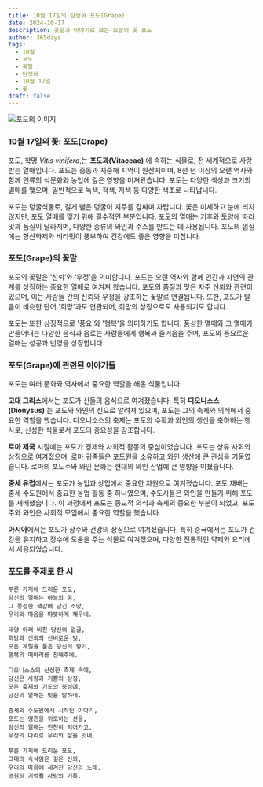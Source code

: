 ```yaml
---
title: 10월 17일의 탄생화 포도(Grape)
date: 2024-10-17
description: 꽃말과 이야기로 보는 오늘의 꽃 포도
author: 365days
tags:
  - 10월
  - 포도
  - 꽃말
  - 탄생화
  - 10월 17일
  - 꽃
draft: false
---
```


![포도의 이미지](https://cdn.pixabay.com/photo/2020/01/16/13/46/grapes-4770606_1280.jpg#center)


### 10월 17일의 꽃: 포도(Grape)

포도, 학명 *Vitis vinifera*,는 **포도과(Vitaceae)** 에 속하는 식물로, 전 세계적으로 사랑받는 열매입니다. 포도는 중동과 지중해 지역이 원산지이며, 8천 년 이상의 오랜 역사와 함께 인류의 식문화와 농업에 깊은 영향을 미쳐왔습니다. 포도는 다양한 색상과 크기의 열매를 맺으며, 일반적으로 녹색, 적색, 자색 등 다양한 색조로 나타납니다.

포도는 덩굴식물로, 길게 뻗은 덩굴이 지주를 감싸며 자랍니다. 꽃은 미세하고 눈에 띄지 않지만, 포도 열매를 맺기 위해 필수적인 부분입니다. 포도의 열매는 기후와 토양에 따라 맛과 품질이 달라지며, 다양한 종류의 와인과 주스를 만드는 데 사용됩니다. 포도의 껍질에는 항산화제와 비타민이 풍부하여 건강에도 좋은 영향을 미칩니다.

### 포도(Grape)의 꽃말

포도의 꽃말은 ‘신뢰’와 ‘우정’을 의미합니다. 포도는 오랜 역사와 함께 인간과 자연의 관계를 상징하는 중요한 열매로 여겨져 왔습니다. 포도의 품질과 맛은 자주 신뢰와 관련이 있으며, 이는 사람들 간의 신뢰와 우정을 강조하는 꽃말로 연결됩니다. 또한, 포도가 발음이 비슷한 단어 '희망'과도 연관되어, 희망의 상징으로도 사용되기도 합니다.

포도는 또한 상징적으로 '풍요'와 '행복'을 의미하기도 합니다. 풍성한 열매와 그 열매가 만들어내는 다양한 음식과 음료는 사람들에게 행복과 즐거움을 주며, 포도의 풍요로운 열매는 성공과 번영을 상징합니다.

### 포도(Grape)에 관련된 이야기들

포도는 여러 문화와 역사에서 중요한 역할을 해온 식물입니다. 

**고대 그리스**에서는 포도가 신들의 음식으로 여겨졌습니다. 특히 **디오니소스(Dionysus)** 는 포도와 와인의 신으로 알려져 있으며, 포도는 그의 축제와 의식에서 중요한 역할을 했습니다. 디오니소스의 축제는 포도의 수확과 와인의 생산을 축하하는 행사로, 신성한 식물로서 포도의 중요성을 강조합니다.

**로마 제국** 시절에는 포도가 경제와 사회적 활동의 중심이었습니다. 포도는 상류 사회의 상징으로 여겨졌으며, 로마 귀족들은 포도원을 소유하고 와인 생산에 큰 관심을 기울였습니다. 로마의 포도주와 와인 문화는 현대의 와인 산업에 큰 영향을 미쳤습니다.

**중세 유럽**에서는 포도가 농업과 상업에서 중요한 자원으로 여겨졌습니다. 포도 재배는 중세 수도원에서 중요한 농업 활동 중 하나였으며, 수도사들은 와인을 만들기 위해 포도를 재배했습니다. 이 과정에서 포도는 종교적 의식과 축제의 중요한 부분이 되었고, 포도주와 와인은 사회적 모임에서 중요한 역할을 했습니다.

**아시아**에서는 포도가 장수와 건강의 상징으로 여겨졌습니다. 특히 중국에서는 포도가 건강을 유지하고 장수에 도움을 주는 식물로 여겨졌으며, 다양한 전통적인 약제와 요리에서 사용되었습니다.

### 포도를 주제로 한 시

	푸른 가지에 드리운 포도,
	당신의 열매는 하늘의 꿈,
	그 풍성한 색감에 담긴 소망,
	우리의 마음을 따뜻하게 채우네.
	
	태양 아래 비친 당신의 얼굴,
	희망과 신뢰의 신비로운 빛,
	모든 계절을 품은 당신의 향기,
	행복의 메아리를 전해주네.
	
	디오니소스의 신성한 축제 속에,
	당신은 사랑과 기쁨의 상징,
	모든 축제와 기도의 중심에,
	당신의 열매는 빛을 발하네.
	
	중세의 수도원에서 시작된 이야기,
	포도는 영혼을 위로하는 선물,
	당신의 열매는 천천히 익어가고,
	우정의 다리로 우리의 삶을 잇네.
	
	푸른 가지에 드리운 포도,
	그대의 속삭임은 깊은 신뢰,
	우리의 마음에 새겨진 당신의 노래,
	영원히 기억될 사랑의 기록.